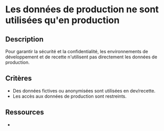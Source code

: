 # Les données de production ne sont utilisées qu'en production

## Description

Pour garantir la sécurité et la confidentialité, les environnements de
développement et de recette n'utilisent pas directement les données de
production.

## Critères

- Des données fictives ou anonymisées sont utilisées en dev/recette.
- Les accès aux données de production sont restreints.

## Ressources

-
